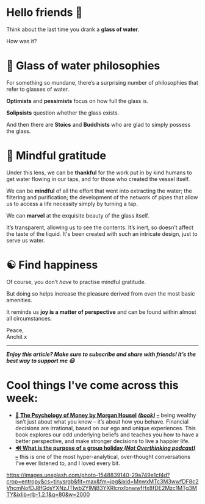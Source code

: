 **Hello friends 💙**
===================

Think about the last time you drank a **glass of water**.

How was it?

🚰 Glass of water philosophies
=============================

For something so mundane, there’s a surprising number of philosophies that refer to glasses of water. 

**Optimists** and **pessimists** focus on how full the glass is. 

**Solipsists** question whether the glass exists.

And then there are **Stoics** and **Buddhists** who are glad to simply possess the glass.

🌊 Mindful gratitude
===================

Under this lens, we can be **thankful** for the work put in by kind humans to get water flowing in our taps, and for those who created the vessel itself.

We can be **mindful** of all the effort that went into extracting the water; the filtering and purification; the development of the network of pipes that allow us to access a life necessity simply by turning a tap.

We can **marvel** at the exquisite beauty of the glass itself. 

It’s transparent, allowing us to see the contents. It’s inert, so doesn’t affect the taste of the liquid. It's been created with such an intricate design, just to serve us water.

☯ Find happiness
================

Of course, you don’t *have* to practise mindful gratitude.

But doing so helps increase the pleasure derived from even the most basic amenities. 

It reminds us **joy is a matter of perspective** and can be found within almost all circumstances.

Peace,  
Anchit x



---

***Enjoy this article? Make sure to subscribe and share with friends! It’s the best way to support me 😃***

Cool things I've come across this week:
=======================================

* **[📕 The Psychology of Money by Morgan Housel](https://books.google.co.uk/books/about/The_Psychology_of_Money.html?id=TnrrDwAAQBAJ&source=kp_book_description&redir_esc=y)** ***[(book)](https://books.google.co.uk/books/about/The_Psychology_of_Money.html?id=TnrrDwAAQBAJ&source=kp_book_description&redir_esc=y)*** **[–](https://books.google.co.uk/books/about/The_Psychology_of_Money.html?id=TnrrDwAAQBAJ&source=kp_book_description&redir_esc=y)** being wealthy isn’t just about what you know – it’s about how you behave. Financial decisions are irrational, based on our ego and unique experiences. This book explores our odd underlying beliefs and teaches you how to have a better perspective, and make stronger decisions to live a happier life.
* [**🔊 What is the purpose of a group holiday *(Not Overthinking podcast)* –**](https://open.spotify.com/episode/23xP83qpJ3xsaaMARomPXr?si=M1mW3YQURlKxohG7aL92bA) this is one of the most hyper-analytical, over-thought conversations I’ve ever listened to, and I loved every bit.


https://images.unsplash.com/photo-1548839140-29a749e1cf4d?crop=entropy&cs=tinysrgb&fit=max&fm=jpg&ixid=MnwxMTc3M3wwfDF8c2VhcmNofDJ8fGdsYXNzJTIwb2YlMjB3YXRlcnxlbnwwfHx8fDE2Mzc1MTg3MTY&ixlib=rb-1.2.1&q=80&w=2000